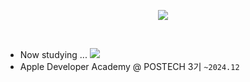 <p align="center">
  <img src="https://readme-typing-svg.demolab.com?font=Modak&size=40&duration=3000&pause=800&color=5FA9FF&center=true&vCenter=true&width=500&lines=Hej%2C+v%C3%A4rlden!+Jag+heter+Jia!;Hello%2C+World!+I'm+Jia!" />
</p>

<br>

- Now studying ...
![](https://img.shields.io/badge/Swift-informational?style=flat&logo=swift&logoColor=white&color=2959B4)
- Apple Developer Academy @ POSTECH 3기 `~2024.12`

